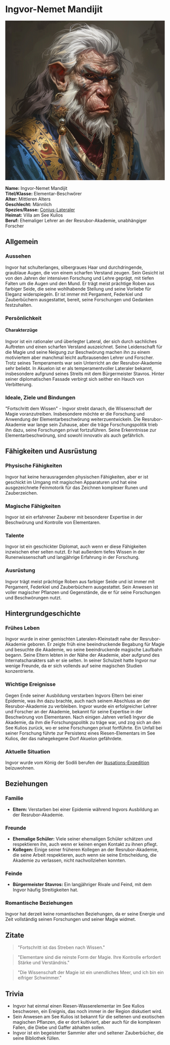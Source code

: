 # Ingvor-Nemet Mandijit

![Ingvor-Nemet Mandijit](./images/Conius-Lateral_Ingvor-Nemet-Mandijit.png)

**Name:** Ingvor-Nemet Mandijit  
**Titel/Klasse:** Elementar-Beschwörer  
**Alter:** Mittleren Alters  
**Geschlecht:** Männlich  
**Spezies/Rasse:** [Conius-Lateraler](/content/Volk_/Lateralen/index.md)  
**Heimat:** Villa am See Kulios  
**Beruf:** Ehemaliger Lehrer an der Resrubor-Akademie, unabhängiger Forscher

## Allgemein

### Aussehen
Ingvor hat schulterlanges, silbergraues Haar und durchdringende, graublaue Augen, die von einem scharfen Verstand zeugen.
Sein Gesicht ist von den Jahren der intensiven Forschung und Lehre geprägt, mit tiefen Falten um die Augen und den Mund.
Er trägt meist prächtige Roben aus farbiger Seide, die seine wohlhabende Stellung und seine Vorliebe für Eleganz widerspiegeln.
Er ist immer mit Pergament, Federkiel und Zauberbüchern ausgestattet, bereit, seine Forschungen und Gedanken festzuhalten.

### Persönlichkeit

#### Charakterzüge
Ingvor ist ein rationaler und überlegter Lateral, der sich durch sachliches Auftreten und einen scharfen Verstand auszeichnet.
Seine Leidenschaft für die Magie und seine Neigung zur Beschwörung machen ihn zu einem motiviertem aber manchmal leicht aufbrausenden Lehrer und Forscher.
Trotz seines Temperaments war sein Unterricht an der Resrubor-Akademie sehr beliebt. 
In Akuelon ist er als temperamentvoller Lateraler bekannt, insbesondere aufgrund seines Streits mit dem Bürgermeister Stavros.
Hinter seiner diplomatischen Fassade verbirgt sich seither ein Hauch von Verbitterung.

### Ideale, Ziele und Bindungen
"Fortschritt dem Wissen" - Ingvor strebt danach, die Wissenschaft der Magie voranzutreiben.
Insbesondere möchte er die Forschung und Anwendung der Elementarbeschwörung weiterzuentwickeln.
Die Resrubor-Akademie war lange sein Zuhause, aber die träge Forschungspolitik trieb ihn dazu, seine Forschungen privat fortzuführen. 
Seine Erkenntnisse zur Elementarbeschwörung, sind sowohl innovativ als auch gefährlich.

## Fähigkeiten und Ausrüstung

### Physische Fähigkeiten
Ingvor hat keine herausragenden physischen Fähigkeiten, aber er ist geschickt im Umgang mit magischen Apparaturen und hat eine ausgezeichnete Feinmotorik für das Zeichnen komplexer Runen und Zauberzeichen.

### Magische Fähigkeiten
Ingvor ist ein erfahrener Zauberer mit besonderer Expertise in der Beschwörung und Kontrolle von Elementaren. 

### Talente
Ingvor ist ein geschickter Diplomat, auch wenn er diese Fähigkeiten inzwischen eher selten nutzt.
Er hat außerdem tiefes Wissen in der Runenwissenschaft und langjährige Erfahrung in der Forschung.

### Ausrüstung
Ingvor trägt meist prächtige Roben aus farbiger Seide und ist immer mit Pergament, Federkiel und Zauberbüchern ausgestattet. 
Sein Anwesen ist voller magischer Pflanzen und Gegenstände, die er für seine Forschungen und Beschwörungen nutzt.

## Hintergrundgeschichte

### Frühes Leben
Ingvor wurde in einer gemischten Lateralen-Kleinstadt nahe der Resrubor-Akademie geboren.
Er zeigte früh eine beeindruckende Begabung für Magie und besuchte die Akademie, wo seine beeindruckende magische Laufbahn begann.
Seine Eltern lebten in der Nähe der Akademie, aber aufgrund des Internatscharakters sah er sie selten.
In seiner Schulzeit hatte Ingvor nur wenige Freunde, da er sich vollends auf seine magischen Studien konzentrierte.

### Wichtige Ereignisse
Gegen Ende seiner Ausbildung verstarben Ingvors Eltern bei einer Epidemie, was ihn dazu brachte, auch nach seinem Abschluss an der Resrubor-Akademie zu verbleiben.
Ingvor wurde ein erfolgreicher Lehrer und Forscher an der Akademie, bekannt für seine Expertise in der Beschwörung von Elementaren.
Nach einigen Jahren verließ Ingvor die Akademie, da ihm die Forschungspolitik zu träge war, und zog sich an den See Kulios zurück, wo er seine Forschungen privat fortführte.
Ein Unfall bei seiner Forschung führte zur Persistenz eines Riesen-Elementars im See Kulios, der das nahegekegene Dorf Akuelon gefährdete.

### Aktuelle Situation
Ingvor wurde vom König der Sodili berufen der [Ikusations-Expedition](/content/Ereignis_/Ikusation.md) beizuwohnen.

## Beziehungen

### Familie
- **Eltern:** Verstarben bei einer Epidemie während Ingvors Ausbildung an der Resrubor-Akademie.

### Freunde
- **Ehemalige Schüler:** Viele seiner ehemaligen Schüler schätzen und respektieren ihn, auch wenn er keinen engen Kontakt zu ihnen pflegt.
- **Kollegen:** Einige seiner früheren Kollegen an der Resrubor-Akademie, die seine Arbeit respektieren, auch wenn sie seine Entscheidung, die Akademie zu verlassen, nicht nachvollziehen konnten.

### Feinde
- **Bürgermeister Stavros:** Ein langjähriger Rivale und Feind, mit dem Ingvor häufig Streitigkeiten hat.

### Romantische Beziehungen
Ingvor hat derzeit keine romantischen Beziehungen, da er seine Energie und Zeit vollständig seinen Forschungen und seiner Magie widmet.

## Zitate

> "Fortschritt ist das Streben nach Wissen."  

> "Elementare sind die reinste Form der Magie. Ihre Kontrolle erfordert Stärke und Verständnis."  

> "Die Wissenschaft der Magie ist ein unendliches Meer, und ich bin ein eifriger Schwimmer."  

## Trivia

- Ingvor hat einmal einen Riesen-Wasserelementar im See Kulios beschworen, ein Ereignis, das noch immer in der Region diskutiert wird.
- Sein Anwesen am See Kulios ist bekannt für die seltenen und exotischen magischen Pflanzen, die er dort kultiviert, aber auch für die komplexen Fallen, die Diebe und Gaffer abhalten sollen.
- Ingvor ist ein begeisterter Sammler alter und seltener Zauberbücher, die seine Bibliothek füllen.

<!-- ## Anmerkungen -->

